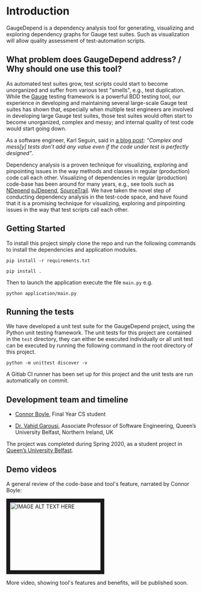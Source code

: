 # Introduction 

GaugeDepend is a dependency analysis tool for generating, visualizing and exploring dependency graphs for Gauge test suites. 
Such as visualization will allow quality assessment of test-automation scripts.

## What problem does GaugeDepend address? / Why should one use this tool?

As automated test suites grow, test scripts could start to become unorganized and suffer from various test "smells", e.g., test duplication. While the [Gauge](https://www.gauge.org) testing framework is a powerful BDD testing tool, our experience in developing and maintaining several large-scale Gauge test suites has shown that, especially when multiple test engineers are involved in developing large Gauge test suites, those test suites would often start to become unorganized, complex and messy; and internal quality of test code would start going down. 

As a software engineer, Karl Seguin, said in [a blog post](http://codebetter.com/karlseguin/2009/09/12/unit-testing-do-repeat-yourself/): *“Complex and mess[y] tests don’t add any value even if the code under test is perfectly designed”*.

Dependency analysis is a proven technique for visualizing, exploring and pinpointing issues in the way methods and classes in regular (production) code call each other. Visualizing of dependencies in regular (production) code-base has been around for many years, e.g., see tools such as [NDepend](https://www.ndepend.com) [pJDepend]( https://github.com/clarkware/jdepend), [SourceTrail](https://www.sourcetrail.com). We have taken the novel step of conducting dependency analysis in the test-code space, and have found that it is a promising technique for visualizing, exploring and pinpointing issues in the way that test scripts call each other.

## Getting Started 
To install this project simply clone the repo and run the following commands to install the dependencies and application modules.
```
pip install -r requirements.txt
```
```
pip install .
```

Then to launch the application execute the file `main.py` e.g. 
```
python application/main.py
```

## Running the tests
We have developed a unit test suite for the GaugeDepend project, using the Python unit testing framework. The unit tests for this project are contained in the `test` directory, they can either be executed individually or all unit test can be executed by running the following command in the root directory of this project. 
```
python -m unittest discover -v
```
A Gitlab CI runner has been set up for this project and the unit tests are run automatically on commit.

## Development team and timeline
* [Connor Boyle](https://www.linkedin.com/in/connor-boyle-7239a0150/), Final Year CS student

* [Dr. Vahid Garousi](https://www.vgarousi.com), Associate Professor of Software Engineering, Queen’s University Belfast, Northern Ireland, UK

The project was completed during Spring 2020, as a student project in [Queen’s University Belfast](https://www.qub.ac.uk).

## Demo videos
A general review of the code-base and tool's feature, narrated by Connor Boyle:

<a href="http://www.youtube.com/watch?feature=player_embedded&v=zT3zq-WhgAQ" target="_blank"><img src="http://img.youtube.com/vi/zT3zq-WhgAQ/0.jpg" 
alt="IMAGE ALT TEXT HERE" width="240" height="180" border="10" /></a>

More video, showing tool's features and benefits, will be published soon.
